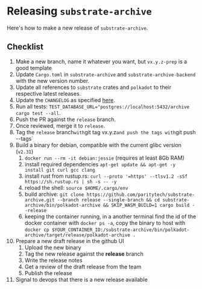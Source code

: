 # Releasing `substrate-archive`

Here's how to make a new release of `substrate-archive`.

## Checklist

1. Make a new branch, name it whatever you want, but `vx.y.z-prep` is a good template
1. Update `Cargo.toml` in `substrate-archive` and `substrate-archive-backend` with the new version number.
1. Update all references to `substrate` crates and `polkadot` to their respective latest releases.
1. Update the `CHANGELOG` as specified [here](https://keepachangelog.com/en/1.0.0/).
1. Run all tests: `TEST_DATABASE_URL="postgres://localhost:5432/archive cargo test --all`.
1. Push the PR against the `release` branch.
1. Once reviewed, merge it to `release`.
1. Tag the `release` branch` with `git tag vx.y.z` and push the tags with `git push --tags`
1. Build a binary for debian, compatible with the current glibc version (`v2.31`)
    1. `docker run --rm -it debian:jessie` (requires at least 8Gb RAM)
    1. install required dependencies `apt-get update && apt-get -y install git curl gcc clang`
    1. install rust from rustup.rs: `curl --proto '=https' --tlsv1.2 -sSf https://sh.rustup.rs | sh -s -- -y`
    1. reload the shell: `source $HOME/.cargo/env`
    1. build archive: `git clone https://github.com/paritytech/substrate-archive.git --branch release --single-branch && cd substrate-archive/bin/polkadot-archive && SKIP_WASM_BUILD=1 cargo build --release`
    1. keeping the container running, in a another terminal find the id of the docker container with `docker ps -a`, copy the binary to host with `docker cp $YOUR_CONTAINER_ID:/substrate-archive/bin/polkadot-archive/target/release/polkadot-archive .`
1. Prepare a new draft release in the github UI
    1. Upload the new binary
    1. Tag the new release against the **release** branch
    1. Write the release notes
    1. Get a review of the draft release from the team
    1. Publish the release
1. Signal to devops that there is a new release available
